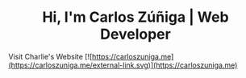 <h1 align="center">
  Hi, I'm Carlos Zúñiga | Web Developer
</h1>

Visit Charlie's Website [![https://carloszuniga.me](https://carloszuniga.me/external-link.svg)](https://carloszuniga.me)